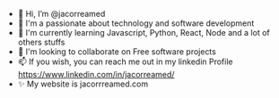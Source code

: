 - 👋 Hi, I’m @jacorreamed
- 👀 I'm a passionate about technology and software development
- 🌱 I'm currently learning Javascript, Python, React, Node and a lot of others stuffs
- 💞️ I'm looking to collaborate on Free software projects
- 📫 If you wish, you can reach me out in my linkedin Profile https://www.linkedin.com/in/jacorreamed/
- ✨ My website is jacorrreamed.com

<!---
jacorreamed/jacorreamed is a ✨ special ✨ repository because its `README.md` (this file) appears on your GitHub profile.
You can click the Preview link to take a look at your changes.
--->
